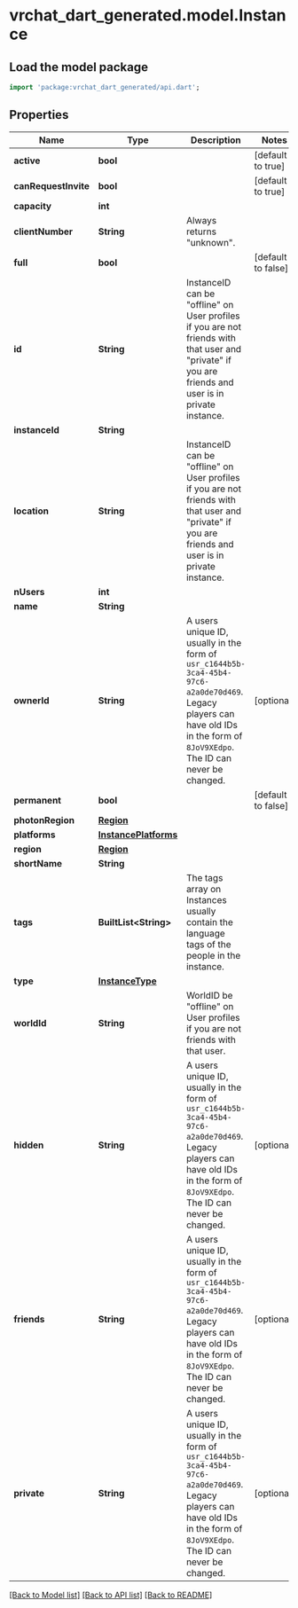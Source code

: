 # vrchat_dart_generated.model.Instance

## Load the model package
```dart
import 'package:vrchat_dart_generated/api.dart';
```

## Properties
Name | Type | Description | Notes
------------ | ------------- | ------------- | -------------
**active** | **bool** |  | [default to true]
**canRequestInvite** | **bool** |  | [default to true]
**capacity** | **int** |  | 
**clientNumber** | **String** | Always returns \"unknown\". | 
**full** | **bool** |  | [default to false]
**id** | **String** | InstanceID can be \"offline\" on User profiles if you are not friends with that user and \"private\" if you are friends and user is in private instance. | 
**instanceId** | **String** |  | 
**location** | **String** | InstanceID can be \"offline\" on User profiles if you are not friends with that user and \"private\" if you are friends and user is in private instance. | 
**nUsers** | **int** |  | 
**name** | **String** |  | 
**ownerId** | **String** | A users unique ID, usually in the form of `usr_c1644b5b-3ca4-45b4-97c6-a2a0de70d469`. Legacy players can have old IDs in the form of `8JoV9XEdpo`. The ID can never be changed. | [optional] 
**permanent** | **bool** |  | [default to false]
**photonRegion** | [**Region**](Region.md) |  | 
**platforms** | [**InstancePlatforms**](InstancePlatforms.md) |  | 
**region** | [**Region**](Region.md) |  | 
**shortName** | **String** |  | 
**tags** | **BuiltList&lt;String&gt;** | The tags array on Instances usually contain the language tags of the people in the instance.  | 
**type** | [**InstanceType**](InstanceType.md) |  | 
**worldId** | **String** | WorldID be \"offline\" on User profiles if you are not friends with that user. | 
**hidden** | **String** | A users unique ID, usually in the form of `usr_c1644b5b-3ca4-45b4-97c6-a2a0de70d469`. Legacy players can have old IDs in the form of `8JoV9XEdpo`. The ID can never be changed. | [optional] 
**friends** | **String** | A users unique ID, usually in the form of `usr_c1644b5b-3ca4-45b4-97c6-a2a0de70d469`. Legacy players can have old IDs in the form of `8JoV9XEdpo`. The ID can never be changed. | [optional] 
**private** | **String** | A users unique ID, usually in the form of `usr_c1644b5b-3ca4-45b4-97c6-a2a0de70d469`. Legacy players can have old IDs in the form of `8JoV9XEdpo`. The ID can never be changed. | [optional] 

[[Back to Model list]](../README.md#documentation-for-models) [[Back to API list]](../README.md#documentation-for-api-endpoints) [[Back to README]](../README.md)


